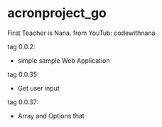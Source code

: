 # acronproject_go

First Teacher is Nana. from YouTub: codewithnana



tag 0.0.2:
- simple sample Web Application

tag 0.0.35:
- Get user input

tag 0.0.37:
- Array and Options that
